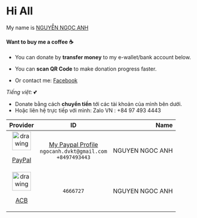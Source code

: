 # Hi All

My name is [NGUYỄN NGỌC ANH](https://github.com/mrranh)

#### Want to buy me a coffee ☕

- You can donate by **transfer money** to my e-wallet/bank account below.

- You can **scan QR Code** to make donation progress faster.
- Or contact me: [Facebook](https://www.facebook.com/profile.php?id=61555494982797)

*Tiếng việt:* 💕

- Donate bằng cách **chuyển tiền** tới các tài khoản của mình bên dưới.
- Hoặc liên hệ trực tiếp với mình: Zalo VN : +84 97 493 4443

| Provider | ID | Name 
|:-----:|:------------:|---:|
| <a style="display:block" href="https://www.paypal.com/"><img src="https://icon2.cleanpng.com/20180406/cpw/kisspng-paypal-computer-icons-logo-paypal-5ac737e8df0e72.9482777915230054169137.jpg" alt="drawing" width="50"/> <p>PayPal</p></a> | [My Paypal Profile](https://paypal.com/paypalme/angoc) <br/>`ngocanh.dvkt@gmail.com`<br/>`+8497493443` | NGUYEN NGOC ANH | <details><summary>Click to open</summary><img src="./assets/qrcode/paypal.png" width="300" /><br/>[View my Paypal profile](https://paypal.com/paypalme/angoc)</details> |
| <a href="https://acb.com.vn"><img src="https://acb.com.vn/_next/image?url=%2Fimages%2Flogo.svg&w=256&q=70" alt="drawing" width="50"/><p>ACB</p></a> | `4666727` | NGUYEN NGOC ANH
